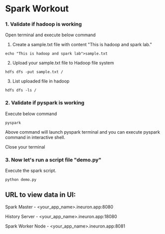 # Spark Workout

### 1. Validate if hadoop is working

Open terminal and execute below command

1. Create a sample.txt file with content "This is hadoop and spark lab."
```
echo "This is hadoop and spark lab">sample.txt
```

2. Upload your sample.txt file to Hadoop file system
```
hdfs dfs -put sample.txt /
```

3. List uploaded file in hadoop 
```
hdfs dfs -ls /
```

### 2. Validate if pyspark is working

Execute below command
```
pyspark
```
Above command will launch pyspark terminal and you can execute pyspark command in interactive shell.

Close your terminal

### 3. Now let's run a script file "demo.py"

Execute the spark script. 
```
python demo.py
```

## URL to view data in UI:

Spark Master - <your_app_name>.ineuron.app:8080

History Server - <your_app_name>.ineuron.app:18080

Spark Worker Node - <your_app_name>.ineuron.app:8081
